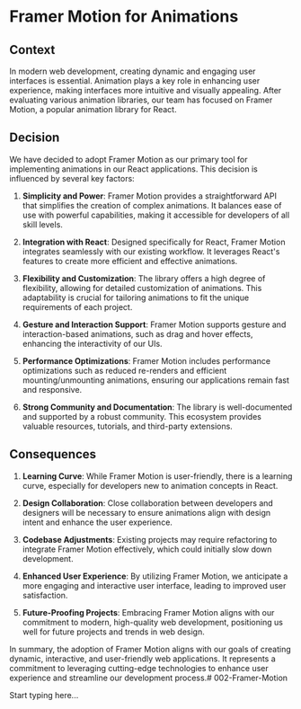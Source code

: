 # Framer Motion for Animations

## Context
In modern web development, creating dynamic and engaging user interfaces is essential. Animation plays a key role in enhancing user experience, making interfaces more intuitive and visually appealing. After evaluating various animation libraries, our team has focused on Framer Motion, a popular animation library for React.

## Decision
We have decided to adopt Framer Motion as our primary tool for implementing animations in our React applications. This decision is influenced by several key factors:

1. **Simplicity and Power**: Framer Motion provides a straightforward API that simplifies the creation of complex animations. It balances ease of use with powerful capabilities, making it accessible for developers of all skill levels.

2. **Integration with React**: Designed specifically for React, Framer Motion integrates seamlessly with our existing workflow. It leverages React's features to create more efficient and effective animations.

3. **Flexibility and Customization**: The library offers a high degree of flexibility, allowing for detailed customization of animations. This adaptability is crucial for tailoring animations to fit the unique requirements of each project.

4. **Gesture and Interaction Support**: Framer Motion supports gesture and interaction-based animations, such as drag and hover effects, enhancing the interactivity of our UIs.

5. **Performance Optimizations**: Framer Motion includes performance optimizations such as reduced re-renders and efficient mounting/unmounting animations, ensuring our applications remain fast and responsive.

6. **Strong Community and Documentation**: The library is well-documented and supported by a robust community. This ecosystem provides valuable resources, tutorials, and third-party extensions.

## Consequences
1. **Learning Curve**: While Framer Motion is user-friendly, there is a learning curve, especially for developers new to animation concepts in React.

2. **Design Collaboration**: Close collaboration between developers and designers will be necessary to ensure animations align with design intent and enhance the user experience.

3. **Codebase Adjustments**: Existing projects may require refactoring to integrate Framer Motion effectively, which could initially slow down development.

4. **Enhanced User Experience**: By utilizing Framer Motion, we anticipate a more engaging and interactive user interface, leading to improved user satisfaction.

5. **Future-Proofing Projects**: Embracing Framer Motion aligns with our commitment to modern, high-quality web development, positioning us well for future projects and trends in web design.

In summary, the adoption of Framer Motion aligns with our goals of creating dynamic, interactive, and user-friendly web applications. It represents a commitment to leveraging cutting-edge technologies to enhance user experience and streamline our development process.# 002-Framer-Motion

Start typing here...